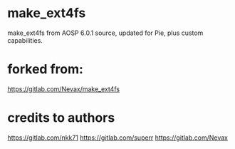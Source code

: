 # make_ext4fs
make_ext4fs from AOSP 6.0.1 source, updated for Pie, plus custom capabilities.

# forked from:
https://gitlab.com/Nevax/make_ext4fs

# credits to authors
https://gitlab.com/nkk71
https://gitlab.com/superr
https://gitlab.com/Nevax
